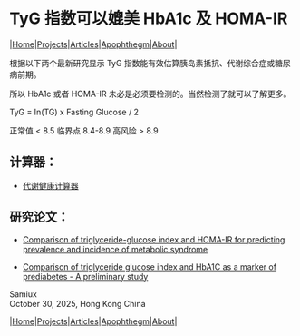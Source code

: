# TyG 指数可以媲美 HbA1c 及 HOMA-IR

|[Home](/README.md)|[Projects](/projects.md)|[Articles](/articles.md)|[Apophthegm](/apophthegm.md)|[About](/about.md)|

根据以下两个最新研究显示 TyG 指数能有效估算胰岛素抵抗、代谢综合症或糖尿病前期。

所以 HbA1c 或者 HOMA-IR 未必是必须要检测的。当然检测了就可以了解更多。

TyG = In(TG) x Fasting Glucose / 2 

正常值 < 8.5
临界点 8.4-8.9
高风险 > 8.9

## 计算器：

- [代谢健康计算器](https://cybersecurity-ninjas.com/html/metabolism_index_calculator.html)        

## 研究论文：

- [Comparison of triglyceride-glucose index and HOMA-IR for predicting prevalence and incidence of metabolic syndrome](https://pubmed.ncbi.nlm.nih.gov/35090800/)      

- [Comparison of triglyceride glucose index and HbA1C as a marker of prediabetes - A preliminary study](https://pubmed.ncbi.nlm.nih.gov/36063676/)      

Samiux      
October 30, 2025, Hong Kong China      

|[Home](/README.md)|[Projects](/projects.md)|[Articles](/articles.md)|[Apophthegm](/apophthegm.md)|[About](/about.md)|